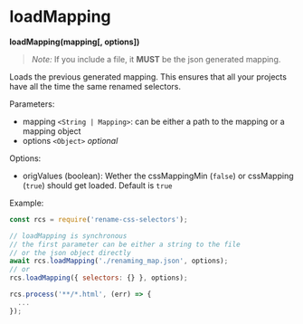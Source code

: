 # loadMapping

**loadMapping(mapping[, options])**

> *Note:* If you include a file, it **MUST** be the json generated mapping.

Loads the previous generated mapping. This ensures that all your projects have all the time the same renamed selectors.

Parameters:
- mapping `<String | Mapping>`: can be either a path to the mapping or a mapping object
- options `<Object>` *optional*

Options:

- origValues (boolean): Wether the cssMappingMin (`false`) or cssMapping (`true`) should get loaded. Default is `true`

Example:

```js
const rcs = require('rename-css-selectors');

// loadMapping is synchronous
// the first parameter can be either a string to the file
// or the json object directly
await rcs.loadMapping('./renaming_map.json', options);
// or
rcs.loadMapping({ selectors: {} }, options);

rcs.process('**/*.html', (err) => {
  ...
});
```
